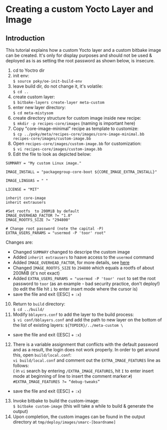 # Creating a custom Yocto Layer and Image

## Introduction
This tutorial explains how a custom Yocto layer and a custom bitbake image can be created. It's only for display purposes and should not be used & deployed as is as setting the root password as shown below, is insecure.

1. cd to Yoctro dir
2. init env:<br/>
`$ source poky/oe-init-build-env`
3. leave build dir, do not change it, it's volatile:<br/>
`$ cd ..`
4. create custom layer:<br/>
`$ bitbake-layers create-layer meta-custom`
5. enter new layer directory:<br/>
`$ cd meta-mistysom`
6. create directory structure for custom image inside new recipe:<br/>
`$ mkdir -p recipes-core/images` (naming is important here)
7. Copy "core-image-minimal" recipe as template to customize:<br/>
`$ cp ../poky/meta/recipes-core/images/core-image-minimal.bb recipes-core/images/custom-image.bb`
8. Open `recipes-core/images/custom-image.bb` for customization:<br/>
`$ vi recipes-core/images/custom-image.bb`
9. Edit the file to look as depicted below:

```
SUMMARY = "My custom Linux image."

IMAGE_INSTALL = "packagegroup-core-boot ${CORE_IMAGE_EXTRA_INSTALL}"

IMAGE_LINGUAS = " "

LICENSE = "MIT"

inherit core-image
inherit extrausers

#Set rootfs  to 200MiB by default
IMAGE_OVERHEAD_FACTOR ?= "1.0"
IMAGE_ROOTFS_SIZE ?= "294800"

# Change root password (note the capital -P)
EXTRA_USERS_PARAMS = "usermod -P 'toor' root"
``` 
Changes are:
* Changed `SUMMARY` changed to descripe the custom image
* Added `inherit extrausers` to haave access to the `usermod` command
* Added `IMAGE_OVERHEAD_FACTOR`, for more details, see [here](https://docs.yoctoproject.org/1.5.3/ref-manual/ref-manual.html#var-IMAGE_OVERHEAD_FACTOR)
* Changed `IMAGE_ROOTFS_SIZE` to `294800` which equals a rootfs of about 200MiB (it's not exact)
* Added `EXTRA_USERS_PARAMS = "usermod -P 'toor' root` to set the root password to `toor` (as an example - bad security practice, don't deploy!) (to edit the file hit `i` to enter insert mode where the cursor is)
* save the file and exit ([ESC] + `:x`)
10. Return to `build` directory:<br/>
`$ cd ../build/`
11. Modify `bblayers.conf` to add the layer to the build process: <br/>
`$ vi conf/bblayers.conf` and add the path to new layer on the bottom of the list of existing layers:
`${TOPDIR}/../meta-custom \`
* save the file and exit ([ESC] + `:x`)
12. There is a variable assignment that conflicts with the default password and as a result, the login does not work properly. In order to get around this, open `build/local.conf`:<br/>
`vi build/local.conf` and comment out the `EXTRA_IMAGE_FEATURES` line as follows:<br/>( in `vi` search by entering `/EXTRA_IMAGE_FEATURES`, hit `I` to enter insert mode at beginning of line to insert the comment marker:`#`)
`#EXTRA_IMAGE_FEATURES ?= “debug-tweaks”`
* save the file and exit ([ESC] + `:x`)
13. Invoke bitbake to build the custom-image: <br/>
`$ bitbake custom-image` (this will take a while to build & generate the output)
14. Upon completion, the custom images can be found in the output directory at `tmp/deploy/images/smarc-[boardname]`
